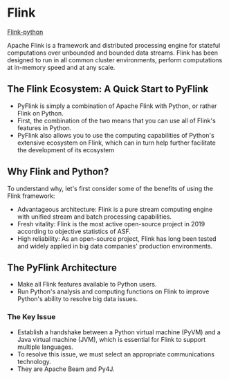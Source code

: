 # Flink
[Flink-python](https://github.com/apache/flink/tree/master/flink-python)

Apache Flink is a framework and distributed processing engine for stateful computations over unbounded and bounded data streams. Flink has been designed to run in all common cluster environments, perform computations at in-memory speed and at any scale.

## The Flink Ecosystem: A Quick Start to PyFlink

- PyFlink is simply a combination of Apache Flink with Python, or rather Flink on Python.
- First, the combination of the two means that you can use all of Flink's features in Python.
- PyFlink also allows you to use the computing capabilities of Python's extensive ecosystem on Flink, which can in turn help further facilitate the development of its ecosystem

## Why Flink and Python?

To understand why, let's first consider some of the benefits of using the Flink framework:

- Advantageous architecture: Flink is a pure stream computing engine with unified stream and batch processing capabilities.
- Fresh vitality: Flink is the most active open-source project in 2019 according to objective statistics of ASF.
- High reliability: As an open-source project, Flink has long been tested and widely applied in big data companies' production environments.

## The PyFlink Architecture

- Make all Flink features available to Python users.
- Run Python's analysis and computing functions on Flink to improve Python's ability to resolve big data issues.

### The Key Issue

- Establish a handshake between a Python virtual machine (PyVM) and a Java virtual machine (JVM), which is essential for Flink to support multiple languages.
- To resolve this issue, we must select an appropriate communications technology.
- They are Apache Beam and Py4J.
